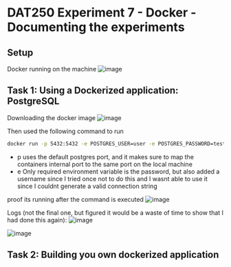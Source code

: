 # DAT250 Experiment 7 - Docker - Documenting the experiments

## Setup
Docker running on the machine
![image](https://github.com/user-attachments/assets/dd7fb92d-8fbb-4714-a420-87dab8fa572f)


## Task 1: Using a Dockerized application: PostgreSQL
Downloading the docker image
![image](https://github.com/user-attachments/assets/29636e4e-3662-48d0-b6d6-2b15b01e757d)

Then used the following command to run
```bash
docker run -p 5432:5432 -e POSTGRES_USER=user -e POSTGRES_PASSWORD=testpassword123 -d --name my-postgres --rm postgres
```
- p uses the default postgres port, and it makes sure to map the containers internal port to the same port on the local machine
- e Only required environment variable is the password, but also added a username since I tried once not to do this and I wasnt able to use it since I couldnt generate a valid connection string

proof its running after the command is executed
![image](https://github.com/user-attachments/assets/7bc64d1d-b0ca-48f5-a97a-d3e7c4248167)


Logs (not the final one, but figured it would be a waste of time to show that I had done this again):
![image](https://github.com/user-attachments/assets/aa3f6b15-a5c3-43a5-a312-8ac9d532fdff)

![image](https://github.com/user-attachments/assets/acd33103-9d2a-442d-82b5-d6cd9372cfc0)



## Task 2: Building you own dockerized application
